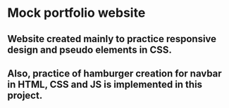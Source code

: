# Mock portfolio website

## Website created mainly to practice responsive design and pseudo elements in CSS.

## Also, practice of hamburger creation for navbar in HTML, CSS and JS is implemented in this project.
